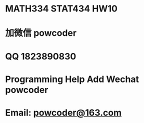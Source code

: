 # MATH334 STAT434 HW10
# 加微信 powcoder

# QQ 1823890830

# Programming Help Add Wechat powcoder

# Email: powcoder@163.com

